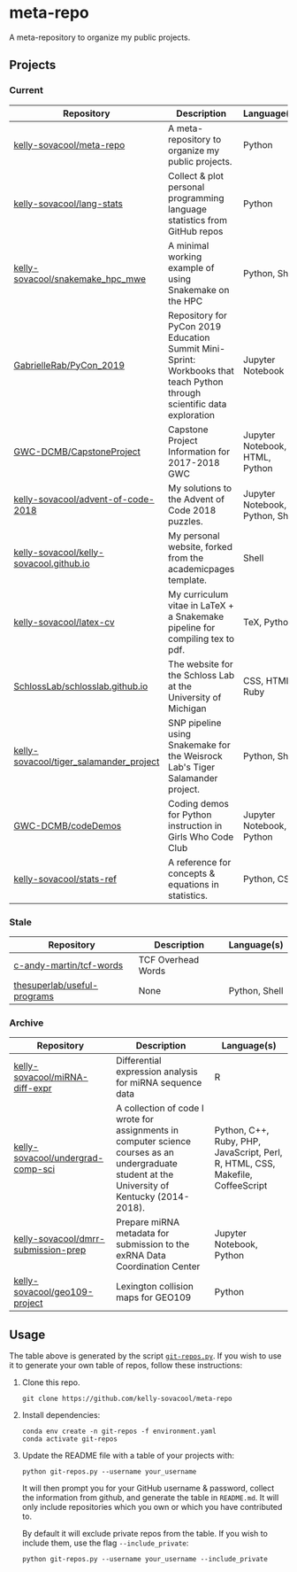 # meta-repo

A meta-repository to organize my public projects.

## Projects

### Current
| Repository | Description | Language(s) |
|---|---|---|
| [kelly-sovacool/meta-repo](https://github.com/kelly-sovacool/meta-repo.git) | A meta-repository to organize my public projects. | Python |
| [kelly-sovacool/lang-stats](https://github.com/kelly-sovacool/lang-stats.git) | Collect & plot personal programming language statistics from GitHub repos | Python |
| [kelly-sovacool/snakemake_hpc_mwe](https://github.com/kelly-sovacool/snakemake_hpc_mwe.git) | A minimal working example of using Snakemake on the HPC | Python, Shell |
| [GabrielleRab/PyCon_2019](https://github.com/GabrielleRab/PyCon_2019.git) | Repository for PyCon 2019 Education Summit Mini-Sprint: Workbooks that teach Python through scientific data exploration | Jupyter Notebook |
| [GWC-DCMB/CapstoneProject](https://github.com/GWC-DCMB/CapstoneProject.git) | Capstone Project Information for 2017-2018 GWC | Jupyter Notebook, HTML, Python |
| [kelly-sovacool/advent-of-code-2018](https://github.com/kelly-sovacool/advent-of-code-2018.git) | My solutions to the Advent of Code 2018 puzzles. | Jupyter Notebook, Python, Shell |
| [kelly-sovacool/kelly-sovacool.github.io](https://github.com/kelly-sovacool/kelly-sovacool.github.io.git) | My personal website, forked from the academicpages template. | Shell |
| [kelly-sovacool/latex-cv](https://github.com/kelly-sovacool/latex-cv.git) | My curriculum vitae in LaTeX + a Snakemake pipeline for compiling tex to pdf. | TeX, Python |
| [SchlossLab/schlosslab.github.io](https://github.com/SchlossLab/schlosslab.github.io.git) | The website for the Schloss Lab at the University of Michigan | CSS, HTML, Ruby |
| [kelly-sovacool/tiger_salamander_project](https://github.com/kelly-sovacool/tiger_salamander_project.git) | SNP pipeline using Snakemake for the Weisrock Lab's Tiger Salamander project. | Python, Shell |
| [GWC-DCMB/codeDemos](https://github.com/GWC-DCMB/codeDemos.git) | Coding demos for Python instruction in Girls Who Code Club | Jupyter Notebook, Python |
| [kelly-sovacool/stats-ref](https://github.com/kelly-sovacool/stats-ref.git) | A reference for concepts & equations in statistics. | Python, CSS |

### Stale
| Repository | Description | Language(s) |
|---|---|---|
| [c-andy-martin/tcf-words](https://github.com/c-andy-martin/tcf-words.git) | TCF Overhead Words |  |
| [thesuperlab/useful-programs](https://github.com/thesuperlab/useful-programs.git) | None | Python, Shell |

### Archive
| Repository | Description | Language(s) |
|---|---|---|
| [kelly-sovacool/miRNA-diff-expr](https://github.com/kelly-sovacool/miRNA-diff-expr.git) | Differential expression analysis for miRNA sequence data | R |
| [kelly-sovacool/undergrad-comp-sci](https://github.com/kelly-sovacool/undergrad-comp-sci.git) | A collection of code I wrote for assignments in computer science courses as an undergraduate student at the University of Kentucky (2014-2018). | Python, C++, Ruby, PHP, JavaScript, Perl, R, HTML, CSS, Makefile, CoffeeScript |
| [kelly-sovacool/dmrr-submission-prep](https://github.com/kelly-sovacool/dmrr-submission-prep.git) | Prepare miRNA metadata for submission to the exRNA Data Coordination Center | Jupyter Notebook, Python |
| [kelly-sovacool/geo109-project](https://github.com/kelly-sovacool/geo109-project.git) | Lexington collision maps for GEO109 | Python |

## Usage

The table above is generated by the script [`git-repos.py`](git-repos.py). If you wish to use it to generate your own table of repos, follow these instructions:

1. Clone this repo.

    ```
    git clone https://github.com/kelly-sovacool/meta-repo
    ```

1. Install dependencies:

    ```
    conda env create -n git-repos -f environment.yaml
    conda activate git-repos
    ```

1. Update the README file with a table of your projects with:

    ```
    python git-repos.py --username your_username
    ```
    It will then prompt you for your GitHub username & password, collect the information from github, and generate the table in `README.md`. It will only include repositories which you own or which you have contributed to.

    By default it will exclude private repos from the table.
    If you wish to include them, use the flag `--include_private`:
    ```
    python git-repos.py --username your_username --include_private
    ```
